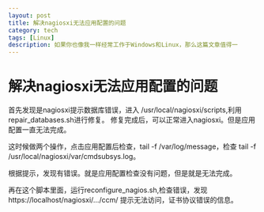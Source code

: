 ```yaml
---
layout: post
title: 解决nagiosxi无法应用配置的问题
category: tech
tags: [Linux]
description: 如果你也像我一样经常工作于Windows和Linux，那么这篇文章值得一
---
```


# 解决nagiosxi无法应用配置的问题

首先发现是nagiosxi提示数据库错误，进入 /usr/local/nagiosxi/scripts,利用repair_databases.sh进行修复。
修复完成后，可以正常进入nagiosxi。但是应用配置一直无法完成。

这时候做两个操作，点击应用配置后检查，tail -f /var/log/message，检查 tail -f /usr/local/nagiosxi/var/cmdsubsys.log。

根据提示，发现有错误。就是应用配置检查没有问题，但是就是无法完成。

再在这个脚本里面，运行reconfigure_nagios.sh,检查错误，发现https://localhost/nagiosxi/.../ccm/
提示无法访问，证书协议错误的信息。




```bash